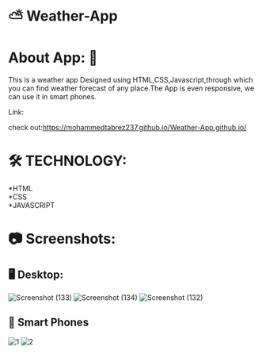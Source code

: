 #  :partly_sunny: Weather-App

# About App: :blue_book:
This is a weather app Designed using HTML,CSS,Javascript,through which you can find weather forecast of any place.The App is even responsive, we can use it in smart phones.

Link:

check out:https://mohammedtabrez237.github.io/Weather-App.github.io/


# :hammer_and_wrench: TECHNOLOGY:
*HTML
<br>
*CSS
<br>
*JAVASCRIPT

# :camera: Screenshots:

## :desktop_computer: Desktop:
![Screenshot (133)](https://user-images.githubusercontent.com/109822837/227602976-fd50c023-b251-4d96-ac41-bd17ae50bba6.png)
![Screenshot (134)](https://user-images.githubusercontent.com/109822837/227603665-a9c8d2c5-b394-4e85-b484-e4660fa53c3b.png)
![Screenshot (132)](https://user-images.githubusercontent.com/109822837/227604820-b832f481-0bd0-498c-8230-d1b76e0f5f3f.png)



## :iphone: Smart Phones

![1](https://user-images.githubusercontent.com/109822837/227604967-96bfd6a7-40db-4de9-834a-36992bb4c063.jpg)
![2](https://user-images.githubusercontent.com/109822837/227604980-a2d810f2-c986-4296-b20c-5e5365b68858.jpg)

